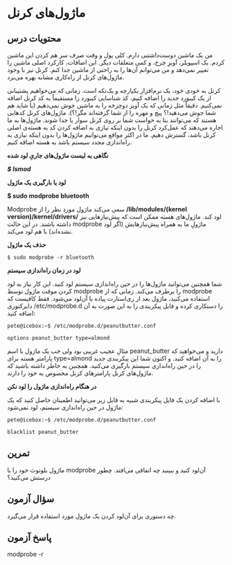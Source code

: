 # ماژول‌های کرنل

## محتویات درس

من یک ماشین دوست‌داشتنی دارم. کلی پول و وقت صرف سر هم کردن این ماشین کردم. یک اسپویلر، آویزِ چرخ، و کمی متعلقات دیگر. این اضافات، کارکرد اصلی ماشین را تغییر نمی‌دهد و من می‌توانم آن‌ها را به راحتی از ماشین جدا کنم. کرنل نیز با وجود ماژول‌های کرنل از راه‌کاری مشابه بهره می‌برد.

کرنل به خودی خود، یک نرم‌افزار یکپارچه و یک‌تکه است. زمانی که می‌خواهیم پشتیبانی از یک کیبورد جدید را اضافه کنیم، کد شناسایی کیبورد را مستقیماً به کد کرنل اضافه نمی‌کنیم. دقیقاً مثل زمانی که یک آویز دوچرخه را به ماشین جوش نمی‌دهیم (یا شاید هم شما جوش می‌دهید!؟ پیچ و مهره را از شما گرفته‌اند مگر!؟). ماژول‌های کرنل کدهایی هستند که می‌توانند بنا به خواست شما بر روی کرنل سوار یا جدا شوند. ماژول‌ها به ما اجاره می‌دهند که عمل‌کرد کرنل را بدون اینکه نیازی به اضافه کردن کد به هسته‌ی اصلی کرنل باشد، گسترش دهیم. ما در اکثر مواقع می‌توانیم ماژول‌ها را بدون اینکه نیازی به راه‌اندازی مجدد سیستم باشد به هسته اضافه کنیم.

**نگاهی به لیست ماژول‌های جاریِ لود شده**

***$ lsmod***

**لود یا بارگیری یک ماژول**

**$ sudo modprobe bluetooth**

Modprobe سعی می‌کند ماژول مورد نظر را از **/lib/modules/(kernel version)/kernel/drivers/** لود کند. ماژول‌های هسته ممکن است که پیش‌نیازهایی نیز داشته باشند. در این حالت modprobe ماژولِ ما به همراه پیش‌نیازهایش (اگر لود نشده‌اند) با هم لود می‌کند.

**حذف یک ماژول**

```$ sudo modprobe -r bluetooth```

**لود در زمان راه‌اندازی سیستم**

شما همچنین می‌توانید ماژول‌ها را در حین راه‌اندازی سیستم لود کنید. این کار نیاز به لود کردن موقت ماژول توسط modprobe را برطرف می‌کند. زمانی که از modprobe استفاده می‌کنید، ماژول بعد از ری‌استارت پیاده یا آن‌لود می‌شود. فقط کافیست که دایرکتوری ‎/etc/modprobe.d را دستکاری کرده و فایل پیکربندی را به این صورت به آن اضافه کنید:

```
pete@icebox:~$ /etc/modprobe.d/peanutbutter.conf

options peanut_butter type=almond
```

مثالِ عجیب غریبی بود ولی خب یک ماژول با اسم peanut_butter دارید و می‌خواهید که پارامتر هسته برای type=almond را به آن اضافه کنید. و اکنون شما این پیکربندی جدید را در حین راه‌اندازی سیستم بارگیری می‌کنید. همچنین به خاطر داشته باشید که ماژول‌های کرنل پارامترهای کرنل مخصوص به خود را دارند.

**در هنگام راه‌اندازی ماژول را لود نکن**

با اضافه کردن یک فایل پیکربندی شبیه به فایل زیر می‌توانید اطمینان حاصل کنید که یک ماژول در حین راه‌اندازی سیستم، لود نمی‌شود:

```
pete@icebox:~$ /etc/modprobe.d/peanutbutter.conf

blacklist peanut_butter
```

## تمرین

ماژول بلوتوث خود را با modprobe آن‌لود کنید و ببینید چه اتفاقی می‌افتد. چطور درستش می‌کنید؟

## سؤال آزمون

چه دستوری برای آن‌لود کردن یک ماژول مورد استفاده قرار می‌گیرد.

## پاسخ آزمون

modprobe -r
